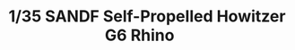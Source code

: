 ---
layout: product
title: "1/35 SANDF Self-Propelled Howitzer G6 Rhino    "
price: "6900" 
desc: "Maketa"
img_path: "/assets/img/TAKO2052.jpg"
brand: "N/A"
available: false
special_offer: false
new: false
soon: false
cat: "010000"
subcat: "010200"
subsubcat: "0N/A"
sifra: "TAKO2052"
popular: true
---